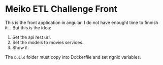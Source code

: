 # Meiko ETL Challenge Front

This is the front application in angular. I do not have enought time to finnish it... But this is the idea:

1. Set the api rest url.
2. Set the models to movies services.
3. Show it.

The `build` folder must copy into Dockerfile and set ngnix variables. 
